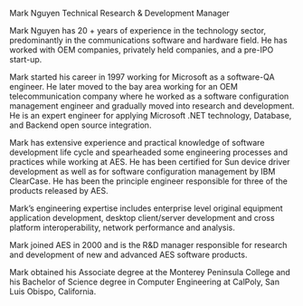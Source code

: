 Mark Nguyen
Technical Research & Development Manager

Mark Nguyen has 20 + years of experience in the technology sector,
predominantly in the communications software and hardware field. He has
worked with OEM companies, privately held companies, and a pre-IPO start-up.

Mark started his career in 1997 working for Microsoft as a software-QA engineer.
He later moved to the bay area working for an OEM telecommunication company
where he worked as a software configuration management engineer and
gradually moved into research and development. He is an expert engineer for
applying Microsoft .NET technology, Database, and Backend open source
integration.

Mark has extensive experience and practical knowledge of software development
life cycle and spearheaded some engineering processes and practices while
working at AES. He has been certified for Sun device driver development as well
as for software configuration management by IBM ClearCase. He has been the
principle engineer responsible for three of the products released by AES.

Mark’s engineering expertise includes enterprise level original equipment
application development, desktop client/server development and cross platform
interoperability, network performance and analysis.

Mark joined AES in 2000 and is the R&D manager responsible for research and
development of new and advanced AES software products.

Mark obtained his Associate degree at the Monterey Peninsula College and his
Bachelor of Science degree in Computer Engineering at CalPoly, San Luis
Obispo, California.

